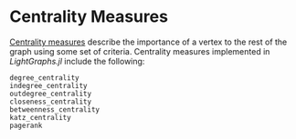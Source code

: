 # Centrality Measures

[Centrality measures](https://en.wikipedia.org/wiki/Centrality) describe the
importance of a vertex to the rest of the graph using some set of criteria.
Centrality measures implemented in *LightGraphs.jl* include the following:

```@doc
degree_centrality
indegree_centrality
outdegree_centrality
closeness_centrality
betweenness_centrality
katz_centrality
pagerank
```
